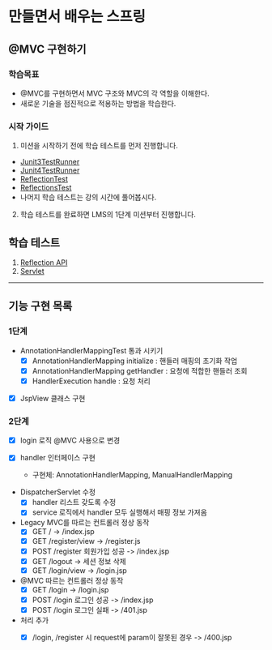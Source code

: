 # 만들면서 배우는 스프링

## @MVC 구현하기

### 학습목표

- @MVC를 구현하면서 MVC 구조와 MVC의 각 역할을 이해한다.
- 새로운 기술을 점진적으로 적용하는 방법을 학습한다.

### 시작 가이드

1. 미션을 시작하기 전에 학습 테스트를 먼저 진행합니다.
  - [Junit3TestRunner](study/src/test/java/reflection/Junit3TestRunner.java)
  - [Junit4TestRunner](study/src/test/java/reflection/Junit4TestRunner.java)
  - [ReflectionTest](study/src/test/java/reflection/ReflectionTest.java)
  - [ReflectionsTest](study/src/test/java/reflection/ReflectionsTest.java)
  - 나머지 학습 테스트는 강의 시간에 풀어봅시다.
2. 학습 테스트를 완료하면 LMS의 1단계 미션부터 진행합니다.

## 학습 테스트

1. [Reflection API](study/src/test/java/reflection)
2. [Servlet](study/src/test/java/servlet)

---

## 기능 구현 목록

### 1단계

- AnnotationHandlerMappingTest 통과 시키기
  - [x] AnnotationHandlerMapping initialize : 핸들러 매핑의 초기화 작업
  - [x] AnnotationHandlerMapping getHandler : 요청에 적합한 핸들러 조회
  - [x] HandlerExecution handle : 요청 처리
- [x] JspView 클래스 구현

### 2단계

- [x] login 로직 @MVC 사용으로 변경

- [x] handler 인터페이스 구현
  - 구현체: AnnotationHandlerMapping, ManualHandlerMapping

- DispatcherServlet 수정
  - [x] handler 리스트 갖도록 수정
  - [x] service 로직에서 handler 모두 실행해서 매핑 정보 가져옴

- Legacy MVC를 따르는 컨트롤러 정상 동작
  - [x] GET / -> /index.jsp
  - [x] GET /register/view -> /register.js
  - [x] POST /register 회원가입 성공 -> /index.jsp
  - [x] GET /logout -> 세션 정보 삭제
  - [x] GET /login/view -> /login.jsp

- @MVC 따르는 컨트롤러 정상 동작
  - [x] GET /login -> /login.jsp
  - [x] POST /login 로그인 성공 -> /index.jsp
  - [x] POST /login 로그인 실패 -> /401.jsp

- 처리 추가
  - [x] /login, /register 시 request에 param이 잘못된 경우 -> /400.jsp

